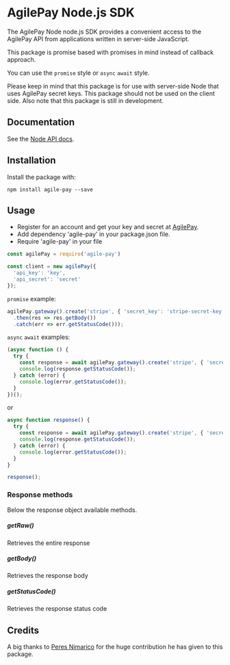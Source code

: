 # AgilePay Node.js SDK

The AgilePay Node node.js SDK provides a convenient access to the AgilePay API from
applications written in server-side JavaScript.

This package is promise based with promises in mind instead of callback approach.

You can use the `promise` style or `async` `await` style.

Please keep in mind that this package is for use with server-side Node that
uses AgilePay secret keys. This package should not be used on the client side.
Also note that this package is still in development.

## Documentation

See the [Node API docs](http://docs.agilepay.io/#!/introduction).

## Installation

Install the package with:

    npm install agile-pay --save

## Usage
  * Register for an account and get your key and secret at [AgilePay](mailto:support@agilepay.io).
  * Add dependency 'agile-pay' in your package.json file.
  * Require 'agile-pay' in your file

``` js
const agilePay = require('agile-pay')

const client = new agilePay({
  'api_key': 'key',
  'api_secret': 'secret'
});
```

`promise` example:
``` js
agilePay.gateway().create('stripe', { 'secret_key': 'stripe-secret-key' })
  .then(res => res.getBody())
  .catch(err => err.getStatusCode()));
```

`async` `await` examples:
``` js
(async function () {
  try {
    const response = await agilePay.gateway().create('stripe', { 'secret_key': 'stripe-secret-key' });
    console.log(response.getStatusCode());
  } catch (error) {
    console.log(error.getStatusCode());
  }
})();
```
or

``` js
async function response() {
  try {
    const response = await agilePay.gateway().create('stripe', { 'secret_key': 'stripe-secret-key' });
    console.log(response.getStatusCode());
  } catch (error) {
    console.log(error.getStatusCode());
  }
}

response();
```


### Response methods

Below the response object available methods.

##### getRaw()
Retrieves the entire response

##### getBody()
Retrieves the response body

##### getStatusCode()
Retrieves the response status code

## Credits
A big thanks to [Peres Nimarico](https://github.com/cryst10) for the huge contribution he has given to this package.